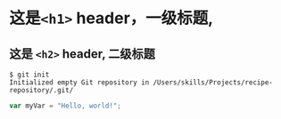 # 这是`<h1>` header，一级标题,

## 这是 `<h2>` header, 二级标题



```
$ git init
Initialized empty Git repository in /Users/skills/Projects/recipe-repository/.git/
```
``` javascript
var myVar = "Hello, world!";
```
